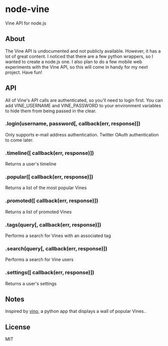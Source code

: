 # node-vine

  Vine API for node.js

## About

  The Vine API is undocumented and not publicly available.  However, it has a lot of great content.  I noticed that there are a few python wrappers, so I wanted to create a node.js one.  I also plan to do a few mobile web experiments with the Vine API, so this will come in handy for my next project.  Have fun!

## API

  All of Vine's API calls are authenticated, so you'll need to login first.  You can add VINE_USERNAME and VINE_PASSWORD to your environment variables to hide them from being passed in the clear.

### .login(username, password[, callback(err, response)])

  Only supports e-mail address authentication. Twitter OAuth authentication to come later.

### .timeline([ callback(err, response)])

  Returns a user's timeline

### .popular([ callback(err, response)])

  Returns a list of the most popular Vines

### .promoted([ callback(err, response)])

  Returns a list of promoted Vines

### .tags(query[, callback(err, response)])

  Performs a search for Vines with an associated tag

### .search(query[, callback(err, response)])

  Performs a search for Vine users

### .settings([ callback(err, response)])

  Returns a user's settings

## Notes

  Inspired by [vino](https://github.com/starlock/vino), a python app that displays a wall of popular Vines..

## License

  MIT
